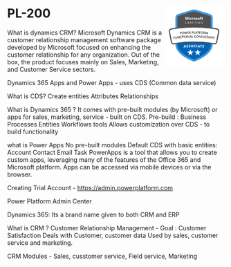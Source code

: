 # PL-200 <a href='https://josepapitha.github.io/PL-200/'><img src='pl-200.jpg' align="right" height="139" /></a>

What is dynamics CRM?
	Microsoft Dynamics CRM is a customer relationship management software package developed by Microsoft
	focused on enhancing the customer relationship for any organization.
	Out of the box, the product focuses mainly on Sales, Marketing, and Customer Service sectors.
	
Dynamics 365 Apps and Power Apps - uses CDS (Common data service)

What is CDS?
	Create entities
		   Attributes
		   Relationships 

What is Dynamics 365 ?
	It comes with pre-built modules (by Microsoft) or apps for sales, marketing, service - built on CDS.
	Pre-build : Business Processes
				Entities
				Workflows
				tools
	Allows customization over CDS - to build functionality
				
what is Power Apps
	No pre-built modules
	Default CDS with basic entities: Account
									 Contact
									 Email
									 Task
	PowerApps is a tool that allows you to create custom apps, 
	leveraging many of the features of the Office 365 and Microsoft platform. Apps can be accessed via mobile devices or via the browser.
  
Creating Trial Account - https://admin.powerplatform.com

Power Platform Admin Center

Dynamics 365:
	Its a brand name given to both CRM and ERP
	
What is CRM ?
	Customer Relationship Management - Goal : Customer Satisfaction
	Deals with Customer, customer data
	Used by sales, customer service and marketing.

CRM Modules - Sales, cusstomer service, Field service, Marketing
